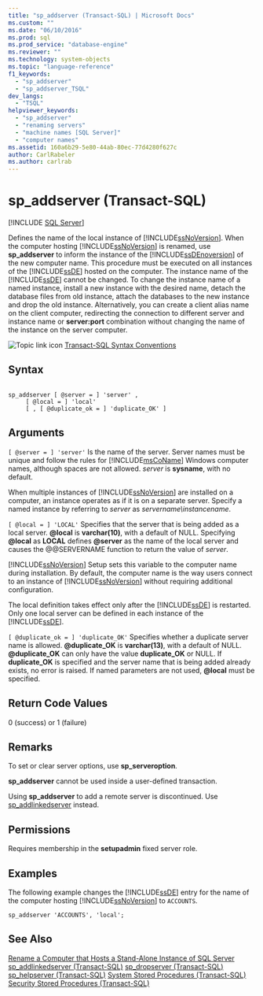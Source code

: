 ```yaml
---
title: "sp_addserver (Transact-SQL) | Microsoft Docs"
ms.custom: ""
ms.date: "06/10/2016"
ms.prod: sql
ms.prod_service: "database-engine"
ms.reviewer: ""
ms.technology: system-objects
ms.topic: "language-reference"
f1_keywords: 
  - "sp_addserver"
  - "sp_addserver_TSQL"
dev_langs: 
  - "TSQL"
helpviewer_keywords: 
  - "sp_addserver"
  - "renaming servers"
  - "machine names [SQL Server]"
  - "computer names"
ms.assetid: 160a6b29-5e80-44ab-80ec-77d4280f627c
author: CarlRabeler
ms.author: carlrab
---
```

# sp_addserver (Transact-SQL)
[!INCLUDE [SQL Server](../../includes/applies-to-version/sqlserver.md)]

  Defines the name of the local instance of [!INCLUDE[ssNoVersion](../../includes/ssnoversion-md.md)]. When the computer hosting [!INCLUDE[ssNoVersion](../../includes/ssnoversion-md.md)] is renamed, use **sp_addserver** to inform the instance of the [!INCLUDE[ssDEnoversion](../../includes/ssdenoversion-md.md)] of the new computer name. This procedure must be executed on all instances of the [!INCLUDE[ssDE](../../includes/ssde-md.md)] hosted on the computer. The instance name of the [!INCLUDE[ssDE](../../includes/ssde-md.md)] cannot be changed. To change the instance name of a named instance, install a new instance with the desired name, detach the database files from old instance, attach the databases to the new instance and drop the old instance. Alternatively, you can create a client alias name on the client computer, redirecting the connection to different server and instance name or **server:port** combination without changing the name of the instance on the server computer.

 ![Topic link icon](../../database-engine/configure-windows/media/topic-link.gif "Topic link icon") [Transact-SQL Syntax Conventions](../../t-sql/language-elements/transact-sql-syntax-conventions-transact-sql.md)

## Syntax

```

sp_addserver [ @server = ] 'server' ,
     [ @local = ] 'local' 
     [ , [ @duplicate_ok = ] 'duplicate_OK' ]
```

## Arguments
`[ @server = ] 'server'`
 Is the name of the server. Server names must be unique and follow the rules for [!INCLUDE[msCoName](../../includes/msconame-md.md)] Windows computer names, although spaces are not allowed. *server* is **sysname**, with no default.

 When multiple instances of [!INCLUDE[ssNoVersion](../../includes/ssnoversion-md.md)] are installed on a computer, an instance operates as if it is on a separate server. Specify a named instance by referring to *server* as *servername\instancename*.

`[ @local = ] 'LOCAL'`
 Specifies that the server that is being added as a local server. **\@local** is **varchar(10)**, with a default of NULL. Specifying **\@local** as **LOCAL** defines **\@server** as the name of the local server and causes the @@SERVERNAME function to return the value of *server*.

 [!INCLUDE[ssNoVersion](../../includes/ssnoversion-md.md)] Setup sets this variable to the computer name during installation. By default, the computer name is the way users connect to an instance of [!INCLUDE[ssNoVersion](../../includes/ssnoversion-md.md)] without requiring additional configuration.

 The local definition takes effect only after the [!INCLUDE[ssDE](../../includes/ssde-md.md)] is restarted. Only one local server can be defined in each instance of the [!INCLUDE[ssDE](../../includes/ssde-md.md)].

`[ @duplicate_ok = ] 'duplicate_OK'`
 Specifies whether a duplicate server name is allowed. **\@duplicate_OK** is **varchar(13)**, with a default of NULL. **\@duplicate_OK** can only have the value **duplicate_OK** or NULL. If **duplicate_OK** is specified and the server name that is being added already exists, no error is raised. If named parameters are not used, **\@local** must be specified.

## Return Code Values
 0 (success) or 1 (failure)

## Remarks
 To set or clear server options, use **sp_serveroption**.

 **sp_addserver** cannot be used inside a user-defined transaction.

 Using **sp_addserver** to add a remote server is discontinued. Use [sp_addlinkedserver](../../relational-databases/system-stored-procedures/sp-addlinkedserver-transact-sql.md) instead.

## Permissions
 Requires membership in the **setupadmin** fixed server role.

## Examples
 The following example changes the [!INCLUDE[ssDE](../../includes/ssde-md.md)] entry for the name of the computer hosting [!INCLUDE[ssNoVersion](../../includes/ssnoversion-md.md)] to `ACCOUNTS`.

```
sp_addserver 'ACCOUNTS', 'local';
```

## See Also
 [Rename a Computer that Hosts a Stand-Alone Instance of SQL Server](../../database-engine/install-windows/rename-a-computer-that-hosts-a-stand-alone-instance-of-sql-server.md) 
 [sp_addlinkedserver &#40;Transact-SQL&#41;](../../relational-databases/system-stored-procedures/sp-addlinkedserver-transact-sql.md) 
 [sp_dropserver &#40;Transact-SQL&#41;](../../relational-databases/system-stored-procedures/sp-dropserver-transact-sql.md) 
 [sp_helpserver &#40;Transact-SQL&#41;](../../relational-databases/system-stored-procedures/sp-helpserver-transact-sql.md) 
 [System Stored Procedures &#40;Transact-SQL&#41;](../../relational-databases/system-stored-procedures/system-stored-procedures-transact-sql.md) 
 [Security Stored Procedures &#40;Transact-SQL&#41;](../../relational-databases/system-stored-procedures/security-stored-procedures-transact-sql.md)


